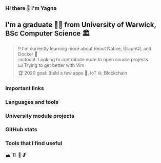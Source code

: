 ### Hi there :wave: I'm Yagna

## I'm a graduate :man_student: from University of Warwick, BSc Computer Science :classical_building:

> :bangbang: I'm currently learning more about React Native, GraphQL and Docker :whale: </br >
> :octocat: Looking to contrabute more to open source projects </br >
> :keyboard: Trying to get better with Vim </br >
> :trophy: 2020 goal: Build a few apps :iphone:, IoT :globe_with_meridians:, Blockchain </br >

### Important links

### Languages and tools

### University module projects

### GitHub stats

### Tools that I find useful

:mountain_snow:
:building_construction:
:telescope:
:unlock:

